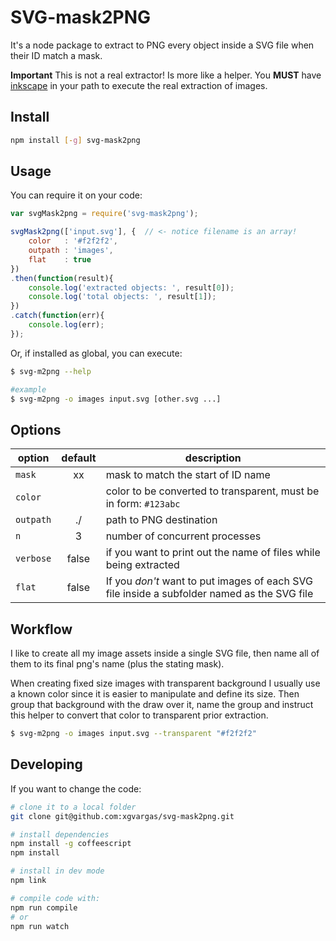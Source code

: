 # SVG-mask2PNG

It's a node package to extract to PNG every object inside a SVG file when their ID match a mask.

**Important** This is not a real extractor! Is more like a helper. You **MUST** have [inkscape](https://inkscape.org) in your path to execute the real extraction of images.

## Install

```bash
npm install [-g] svg-mask2png
```

## Usage

You can require it on your code:

```js
var svgMask2png = require('svg-mask2png');

svgMask2png(['input.svg'], {  // <- notice filename is an array!
    color   : '#f2f2f2',
    outpath : 'images',
    flat    : true
})
.then(function(result){
    console.log('extracted objects: ', result[0]);
    console.log('total objects: ', result[1]);
})
.catch(function(err){
    console.log(err);
});
```

Or, if installed as global, you can execute:

```bash
$ svg-m2png --help

#example
$ svg-m2png -o images input.svg [other.svg ...]
```

## Options

option     | default   | description
---------- | :-------: | ----------------------
`mask`     | xx        | mask to match the start of ID name
`color`    |           | color to be converted to transparent, must be in form: `#123abc`
`outpath`  | ./        | path to PNG destination
`n`        | 3         | number of concurrent processes
`verbose`  | false     | if you want to print out the name of files while being extracted
`flat`     | false     | If you *don't* want to put images of each SVG file inside a subfolder named as the SVG file

## Workflow

I like to create all my image assets inside a single SVG file, then name all of them to its final png's name (plus the stating mask).

When creating fixed size images with transparent background I usually use a known color since it is easier to manipulate and define its size. Then group that background with the draw over it, name the group and instruct this helper to convert that color to transparent prior extraction.

```bash
$ svg-m2png -o images input.svg --transparent "#f2f2f2"
```

## Developing

If you want to change the code:

```bash
# clone it to a local folder
git clone git@github.com:xgvargas/svg-mask2png.git

# install dependencies
npm install -g coffeescript
npm install

# install in dev mode
npm link

# compile code with:
npm run compile
# or
npm run watch
```
